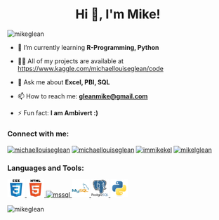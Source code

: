 <h1 align="center">Hi 👋, I'm Mike!</h1>
<p align="left"> <img src="https://komarev.com/ghpvc/?username=mikeglean&label=Profile%20views&color=0e75b6&style=flat" alt="mikeglean" /> </p>

- 🌱 I’m currently learning **R-Programming, Python**

- 👨‍💻 All of my projects are available at https://www.kaggle.com/michaellouiseglean/code

- 💬 Ask me about **Excel, PBI, SQL**

- 📫 How to reach me: **gleanmike@gmail.com**

- ⚡ Fun fact: **I am Ambivert :)**

<h3 align="left">Connect with me:</h3>
<p align="left">
<a href="https://linkedin.com/in/michaellouiseglean" target="blank"><img align="center" src="https://raw.githubusercontent.com/rahuldkjain/github-profile-readme-generator/master/src/images/icons/Social/linked-in-alt.svg" alt="michaellouiseglean" height="30" width="40" /></a>
<a href="https://kaggle.com/michaellouiseglean" target="blank"><img align="center" src="https://raw.githubusercontent.com/rahuldkjain/github-profile-readme-generator/master/src/images/icons/Social/kaggle.svg" alt="michaellouiseglean" height="30" width="40" /></a>
<a href="https://fb.com/immikekel" target="blank"><img align="center" src="https://raw.githubusercontent.com/rahuldkjain/github-profile-readme-generator/master/src/images/icons/Social/facebook.svg" alt="immikekel" height="30" width="40" /></a>
<a href="https://instagram.com/mikelglean" target="blank"><img align="center" src="https://raw.githubusercontent.com/rahuldkjain/github-profile-readme-generator/master/src/images/icons/Social/instagram.svg" alt="mikelglean" height="30" width="40" /></a>
</p>

<h3 align="left">Languages and Tools:</h3>
<p align="left"> <a href="https://www.w3schools.com/css/" target="_blank" rel="noreferrer"> <img src="https://raw.githubusercontent.com/devicons/devicon/master/icons/css3/css3-original-wordmark.svg" alt="css3" width="40" height="40"/> </a> <a href="https://www.w3.org/html/" target="_blank" rel="noreferrer"> <img src="https://raw.githubusercontent.com/devicons/devicon/master/icons/html5/html5-original-wordmark.svg" alt="html5" width="40" height="40"/> </a> <a href="https://www.microsoft.com/en-us/sql-server" target="_blank" rel="noreferrer"> <img src="https://www.svgrepo.com/show/303229/microsoft-sql-server-logo.svg" alt="mssql" width="40" height="40"/> </a> <a href="https://www.mysql.com/" target="_blank" rel="noreferrer"> <img src="https://raw.githubusercontent.com/devicons/devicon/master/icons/mysql/mysql-original-wordmark.svg" alt="mysql" width="40" height="40"/> </a> <a href="https://www.postgresql.org" target="_blank" rel="noreferrer"> <img src="https://raw.githubusercontent.com/devicons/devicon/master/icons/postgresql/postgresql-original-wordmark.svg" alt="postgresql" width="40" height="40"/> </a> <a href="https://www.python.org" target="_blank" rel="noreferrer"> <img src="https://raw.githubusercontent.com/devicons/devicon/master/icons/python/python-original.svg" alt="python" width="40" height="40"/> </a> </p>

<p><img align="center" src="https://github-readme-stats.vercel.app/api/top-langs?username=mikeglean&show_icons=true&locale=en&layout=compact" alt="mikeglean" /></p>
